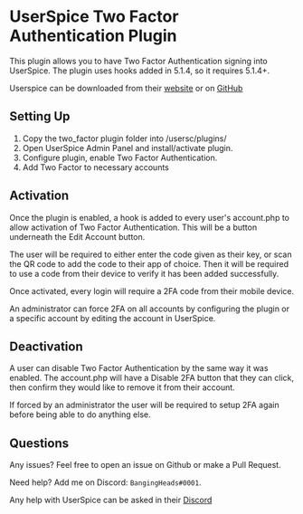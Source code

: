 # UserSpice Two Factor Authentication Plugin

This plugin allows you to have Two Factor Authentication signing into UserSpice. The plugin uses hooks added in 5.1.4, so it requires 5.1.4+.

Userspice can be downloaded from their [website](https://userspice.com/) or on [GitHub](https://github.com/mudmin/UserSpice5)

## Setting Up

1. Copy the two_factor plugin folder into /usersc/plugins/
2. Open UserSpice Admin Panel and install/activate plugin.
3. Configure plugin, enable Two Factor Authentication.
4. Add Two Factor to necessary accounts

## Activation

Once the plugin is enabled, a hook is added to every user's account.php to allow activation of Two Factor Authentication. This will be a button underneath the Edit Account button.

The user will be required to either enter the code given as their key, or scan the QR code to add the code to their app of choice.
Then it will be required to use a code from their device to verify it has been added successfully.

Once activated, every login will require a 2FA code from their mobile device.

An administrator can force 2FA on all accounts by configuring the plugin or a specific account by editing the account in UserSpice.

## Deactivation

A user can disable Two Factor Authentication by the same way it was enabled. The account.php will have a Disable 2FA button that they can click, then confirm they would like to remove it from their account.

If forced by an administrator the user will be required to setup 2FA again before being able to do anything else.



## Questions

Any issues? Feel free to open an issue on Github or make a Pull Request.

Need help? Add me on Discord: ``BangingHeads#0001``.

Any help with UserSpice can be asked in their [Discord](https://discord.gg/j25FeHu)
